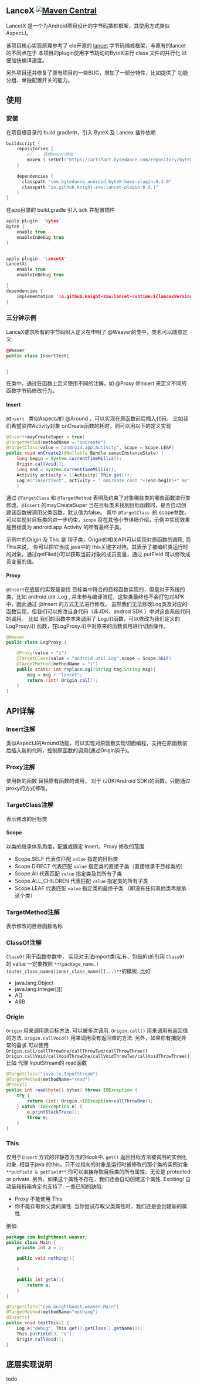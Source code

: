 ## LanceX [![Maven Central](https://img.shields.io/maven-central/v/io.github.knight-zxw/lancet-plugin.svg?label=Maven%20Central)](https://repo1.maven.org/maven2/io/github/knight-zxw/lancet-plugin/)

LancetX 是一个为Android项目设计的字节码插桩框架，其使用方式类似AspectJ。

该项目核心实现原理参考了 ele开源的 [lancet](https://github.com/eleme/lancet) 字节码插桩框架，与原有的lancet的不同点在于
本项目的plugin使用字节跳动的ByteX进行 class 文件的并行化 以便加快编译速度。

另外项目还并修复了原有项目的一些BUG，增加了一部分特性，比如提供了 功能分组、单独配置开关的能力。

## 使用

### 安装
在项目根目录的 build.gradle中，引入 ByteX 及 Lancex 插件依赖
```cpp
buildscript {
    repositories {
        //... 其他maven地址
        maven { setUrl("https://artifact.bytedance.com/repository/byteX/") }
    }
    
    dependencies {
      classpath "com.bytedance.android.byteX:base-plugin:0.3.0"
      classpath "io.github.knight-zxw:lancet-plugin:0.0.1"
    }
}
```

在app目录的 build.gradle 引入 sdk 并配置插件
```cpp
apply plugin: 'bytex'
ByteX {
    enable true
    enableInDebug true
}


apply plugin: 'LancetX'
LancetX{
    enable true
    enableInDebug true

}
dependencies {
    implementation 'io.github.knight-zxw:lancet-runtime:${lancexVersion}'
}


```

### 三分钟示例
LanceX要求所有的字节码织入定义在申明了 @Weaver的类中，类名可以随意定义
```cpp
@Weaver
public class InsertTest{


}
```
在类中，通过在函数上定义使用不同的注解，如 @Proxy @Insert 来定义不同的函数字节码修改行为。

#### Insert
`@Insert ` 类似AspectJ的 @Around ，可以实现在原函数前后插入代码。 比如我们希望监控Activity对象 onCreate函数的耗时，则可以用以下的定义实现
```java
@Insert(mayCreateSuper = true)
@TargetMethod(methodName = "onCreate")
@TargetClass(value = "android.app.Activity", scope = Scope.LEAF)
public void onCreate2(@Nullable Bundle savedInstanceState) {
    long begin = System.currentTimeMillis();
    Origin.callVoid();
    long end = System.currentTimeMillis();
    Activity activity = ((Activity) This.get());
    Log.e("insertTest", activity + " onCreate cost "+(end-begin)+" ms");
    }
```
通过 `@TargetClass` 和 `@TargetMethod` 表明及约束了对象哪些类的哪些函数进行类修改。`@Insert` 的mayCreateSuper 当在目标类未找到目标函数时，是否自动创建该函数被调用父类函数，默认值为false。
其中 `@TargetClass `的 scope参数，可以实现对目标类的进一步约束，`scope` 将在其他小节详细介绍，示例中实现效果 是目标类为 android.app.Activity 的所有最终子类。

示例中的Origin 及 This 是 钩子类，Origin的相关API可以实现对原函数的调用,  而This来说， 你可以把它当成 java中的 this关键字对待，其表示了被编织类运行时的对象，通过getFiled()可以获取当前对象的成员变量，通过 putField 可以修改成员变量的值。
#### Proxy
`@Insert`在底层的实现是查找 目标类中符合的目标函数实现的，但是对于系统的类，比如 android.util
.Log , 并未参与编译流程，这些类最终也不会打包对APK中，因此通过 @Insert 的方式无法进行修改。 虽然我们无法修改Log类及对应的函数实现，但我们可以修改自身代码（非JDK、androd SDK ）中对这些系统代码的调用。
比如 我们的函数中本来调用了 Log.i()函数，可以修改为我们定义的 LogProxy.i() 函数，在LogProxy.i()中对原来的函数调用进行切面操作。
```java
@Weaver
public class LogProxy {

    @Proxy(value = "i")
    @TargetClass(value = "android.util.Log",scope = Scope.SELF)
    @TargetMethod(methodName = "i")
    public static int replaceLogI(String tag,String msg){
        msg = msg + "lancet";
        return (int) Origin.call();
    }
}
```
## API详解
### Insert注解
类似AspectJ的Around功能，可以实现对原函数实现切面编程，支持在原函数前后插入新的代码，控制原函数的调用(通过Origin钩子)。
### Proxy注解
使用新的函数 替换原有函数的调用， 对于 (JDK/Android SDK)的函数，只能通过proxy的方式修改。
### TargetClass注解
表示修改的目标类
#### Scope
以类的继承体系角度，配置或限定 Insert、Proxy 修改的范围.

- Scope.SELF 代表仅匹配 `value` 指定的目标类
- Scope.DIRECT 代表匹配 `value` 指定类的直接子类（直接继承于目标类的）
- Scope.All 代表匹配 `value` 指定类及其所有子类
- Scope.ALL_CHILDREN  代表匹配 `value` 指定类的所有子类
- Scope.LEAF 代表匹配 `value` 指定类的最终子类 （即没有任何其他类再继承这个类）
### TargetMethod注解
表示修改的目标函数名称
### ClassOf注解
`ClassOf` 用于函数参数中， 实现对无法import类(私有、包级的)的引用
`ClassOf `的 value 一定要按照 `**(package_name.)(outer_class_name$)inner_class_name([]...)**`的模板.
比如:

- java.lang.Object
- java.lang.Integer[][]
- A[]
- A$B
### Origin
`Origin` 用来调用原目标方法. 可以被多次调用.
`Origin.call()` 用来调用有返回值的方法.
`Origin.callVoid()` 用来调用没有返回值的方法.
另外，如果你有捕捉异常的需求.可以使用
`Origin.call/callThrowOne/callThrowTwo/callThrowThree()`
`Origin.callVoid/callVoidThrowOne/callVoidThrowTwo/callVoidThrowThree()`
比如 代理 InputStream的 read函数
```java
@TargetClass("java.io.InputStream")
@TargetMethod(methodName="read")
@Proxy()
public int read(byte[] bytes) throws IOException {
    try {
        return (int) Origin.<IOException>callThrowOne();
    } catch (IOException e) {
        e.printStackTrace();
        throw e;
    }
}
```
### This
仅用于`Insert` 方式的非静态方法的Hook中. 
`get()`
返回目标方法被调用的实例化对象.  相当于java 的this，只不过指向的对象是运行时被修改的那个类的实例对象
`**putField & getField**`
你可以直接存取目标类的所有属性，无论是 protected or private.
另外，如果这个属性不存在，我们还会自动创建这个属性. Exciting!
自动装箱拆箱肯定也支持了.
一些已知的缺陷:

- Proxy 不能使用 This
- 你不能存取你父类的属性. 当你尝试存取父类属性时，我们还是会创建新的属性.

例如:
```java
package com.knightboost.weaver;
public class Main {
    private int a = 1;

    public void nothing(){

    }

    public int getA(){
        return a;
    }
}

@TargetClass("com.knightboost.weaver.Main")
@TargetMethod(methodName="nothing")
@Insert()
public void testThis() {
    Log.e("debug", This.get().getClass().getName());
    This.putField(3, "a");
    Origin.callVoid();
}
```
## 底层实现说明
todo

